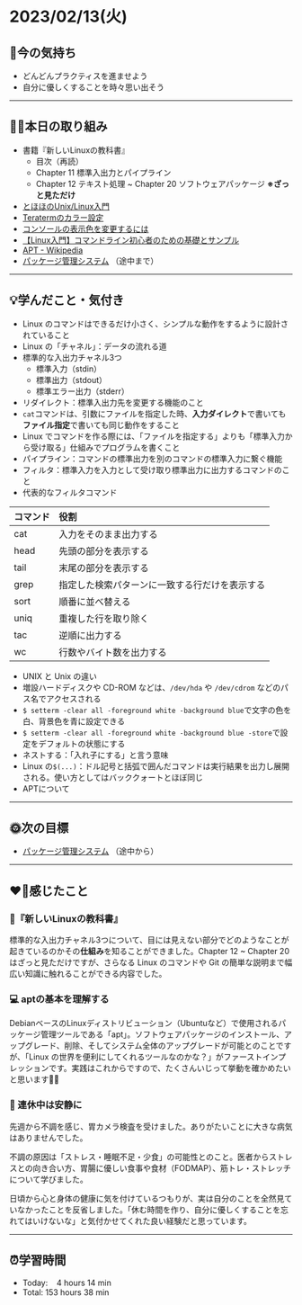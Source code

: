 # 2023/02/13(火)
## 🕺今の気持ち
- どんどんプラクティスを進ませよう
- 自分に優しくすることを時々思い出そう

---


## ✍🏻本日の取り組み
- 書籍『新しいLinuxの教科書』
  -  目次（再読）
  - Chapter 11 標準入出力とパイプライン
  - Chapter 12 テキスト処理 ~ Chapter 20 ソフトウェアパッケージ **※ざっと見ただけ**
- [とほほのUnix/Linux入門](https://www.tohoho-web.com/wwwunix.htm)
- [Teratermのカラー設定](https://orangeclover.hatenablog.com/entry/20100423/1271948768)
- [コンソールの表示色を変更するには](https://atmarkit.itmedia.co.jp/flinux/rensai/linuxtips/130conslcolor.html)
- [【Linux入門】コマンドライン初心者のための基礎とサンプル](https://uxmilk.jp/tag/linux)
- [APT - Wikipedia](https://ja.wikipedia.org/wiki/APT)
- [パッケージ管理システム](https://ja.wikipedia.org/wiki/%E3%83%91%E3%83%83%E3%82%B1%E3%83%BC%E3%82%B8%E7%AE%A1%E7%90%86%E3%82%B7%E3%82%B9%E3%83%86%E3%83%A0) （途中まで）


---


## 💡学んだこと・気付き
- Linux のコマンドはできるだけ小さく、シンプルな動作をするように設計されていること
- Linux の「チャネル」：データの流れる道
- 標準的な入出力チャネル3つ
  - 標準入力（stdin）
  - 標準出力（stdout）
  - 標準エラー出力（stderr）
- リダイレクト：標準入出力先を変更する機能のこと
- `cat`コマンドは、引数にファイルを指定した時、**入力ダイレクト**で書いても**ファイル指定**で書いても同じ動作をすること
- Linux でコマンドを作る際には、「ファイルを指定する」よりも「標準入力から受け取る」仕組みでプログラムを書くこと
- パイプライン：コマンドの標準出力を別のコマンドの標準入力に繋ぐ機能
- フィルタ：標準入力を入力として受け取り標準出力に出力するコマンドのこと
- 代表的なフィルタコマンド

|コマンド|役割|
|:---|:---|
| cat | 入力をそのまま出力する |
| head | 先頭の部分を表示する |
| tail | 末尾の部分を表示する |
| grep | 指定した検索パターンに一致する行だけを表示する |
| sort | 順番に並べ替える |
| uniq | 重複した行を取り除く |
| tac | 逆順に出力する |
| wc | 行数やバイト数を出力する |

- UNIX と Unix の違い
- 増設ハードディスクや CD-ROM などは、`/dev/hda` や `/dev/cdrom` などのパス名でアクセスされる
- `$ setterm -clear all -foreground white -background blue`で文字の色を白、背景色を青に設定できる
- `$ setterm -clear all -foreground white -background blue -store`で設定をデフォルトの状態にする
- ネストする：「入れ子にする」と言う意味
- Linux の`$(...)`：ドル記号と括弧で囲んだコマンドは実行結果を出力し展開される。使い方としてはバッククォートとほぼ同じ
- APTについて

---


## 🌞次の目標
-  [パッケージ管理システム](https://ja.wikipedia.org/wiki/%E3%83%91%E3%83%83%E3%82%B1%E3%83%BC%E3%82%B8%E7%AE%A1%E7%90%86%E3%82%B7%E3%82%B9%E3%83%86%E3%83%A0) （途中から）


---


## ❤️‍🔥感じたこと
### 📖『新しいLinuxの教科書』
標準的な入出力チャネル3つについて、目には見えない部分でどのようなことが起きているのかその**仕組み**を知ることができました。Chapter 12 ~ Chapter 20はざっと見ただけですが、さらなる Linux のコマンドや Git の簡単な説明まで幅広い知識に触れることができる内容でした。

### 💻 aptの基本を理解する
DebianベースのLinuxディストリビューション（Ubuntuなど）で使用されるパッケージ管理ツールである「apt」。ソフトウェアパッケージのインストール、アップグレード、削除、そしてシステム全体のアップグレードが可能とのことですが、「Linux の世界を便利にしてくれるツールなのかな？」がファーストインプレッションです。実践はこれからですので、たくさんいじって挙動を確かめたいと思います✍🏻

### 🛌 連休中は安静に
先週から不調を感じ、胃カメラ検査を受けました。ありがたいことに大きな病気はありませんでした。

不調の原因は「ストレス・睡眠不足・少食」の可能性とのこと。医者からストレスとの向き合い方、胃腸に優しい食事や食材（FODMAP）、筋トレ・ストレッチについて学びました。

日頃から心と身体の健康に気を付けているつもりが、実は自分のことを全然見ていなかったことを反省しました。「休む時間を作り、自分に優しくすることを忘れてはいけないな」と気付かせてくれた良い経験だと思っています。

---


## ⏰学習時間
- Today:&nbsp;&nbsp;&nbsp; 4 hours 14 min
- Total: 153 hours 38 min
